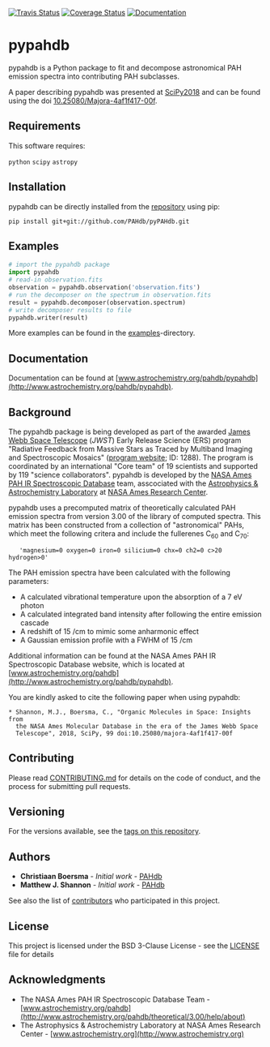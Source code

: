 [![Travis Status](https://img.shields.io/travis/PAHdb/pyPAHdb.svg)](https://travis-ci.org/PAHdb/pyPAHdb) [![Coverage Status]( https://codecov.io/gh/PAHdb/pyPAHdb/graph/badge.svg)](https://codecov.io/gh/PAHdb/pyPAHdb) [![Documentation](https://img.shields.io/badge/docs-available-brightgreen.svg)](https://pahdb.github.io/pyPAHdb/)


# pypahdb

pypahdb is a Python package to fit and decompose astronomical PAH
emission spectra into contributing PAH subclasses.

A paper describing pypahdb was presented at
[SciPy2018](https://scipy2018.scipy.org) and can be found using the
doi
[10.25080/Majora-4af1f417-00f](http://doi.org/10.25080/Majora-4af1f417-00f).

## Requirements

This software requires:

``python``
``scipy``
``astropy``

## Installation

pypahdb can be directly installed from the
[repository](https://github.com/PAHdb/pyPAHdb) using pip:

``pip install git+git://github.com/PAHdb/pyPAHdb.git``

## Examples

```python
# import the pypahdb package
import pypahdb
# read-in observation.fits
observation = pypahdb.observation('observation.fits')
# run the decomposer on the spectrum in observation.fits
result = pypahdb.decomposer(observation.spectrum)
# write decomposer results to file
pypahdb.writer(result)
```
More examples can be found in the
[examples](examples)-directory.

## Documentation

Documentation can be found at
[www.astrochemistry.org/pahdb/pypahdb](http://www.astrochemistry.org/pahdb/pypahdb).

## Background

The pypahdb package is being developed as part of the awarded [James
Webb Space Telescope](https://www.jwst.nasa.gov/) (*JWST*) Early
Release Science (ERS) program "Radiative Feedback from Massive Stars
as Traced by Multiband Imaging and Spectroscopic Mosaics" ([program
website](http://jwst-ism.org/); ID: 1288). The program is coordinated
by an international "Core team" of 19 scientists and supported by 119
"science collaborators". pypahdb is developed by the [NASA Ames PAH IR
Spectroscopic Database](http://www.astrochemistry.org/pahdb/) team,
asscociated with the [Astrophysics & Astrochemistry
Laboratory](http://www.astrochemistry.org) at [NASA Ames Research
Center](https://www.nasa.gov/centers/ames).

pypahdb uses a precomputed matrix of theoretically calculated PAH
emission spectra from version 3.00 of the library of computed
spectra. This matrix has been constructed from a collection of
"astronomical" PAHs, which meet the following critera and include the
fullerenes C<sub>60</sub> and C<sub>70</sub>:

       'magnesium=0 oxygen=0 iron=0 silicium=0 chx=0 ch2=0 c>20 hydrogen>0'

The PAH emission spectra have been calculated with the following
parameters:

* A calculated vibrational temperature upon the absorption of a 7 eV
  photon
* A calculated integrated band intensity after following the entire emission cascade
* A redshift of 15 /cm to mimic some anharmonic effect
* A Gaussian emission profile with a FWHM of 15 /cm

Additional information can be found at the NASA Ames PAH IR
Spectroscopic Database website, which is located at
[www.astrochemistry.org/pahdb](http://www.astrochemistry.org/pahdb/pypahdb).

You are kindly asked to cite the following paper when using pypahdb:

	* Shannon, M.J., Boersma, C., "Organic Molecules in Space: Insights from
	  the NASA Ames Molecular Database in the era of the James Webb Space
      Telescope", 2018, SciPy, 99 doi:10.25080/majora-4af1f417-00f

## Contributing

Please read [CONTRIBUTING.md](CONTRIBUTING.md)
for details on the code of conduct, and the process for submitting
pull requests.

## Versioning

For the versions available, see the
[tags on this repository](https://github.com/pahdb/pypahdb/tags).

## Authors

* **Christiaan Boersma** - *Initial work* - [PAHdb](https://github.com/pahdb)
* **Matthew J. Shannon** - *Initial work* - [PAHdb](https://github.com/pahdb)

See also the list of [contributors](CONTRIBUTORS) who participated
in this project.

## License

This project is licensed under the BSD 3-Clause License - see the
[LICENSE](LICENSE) file for details

## Acknowledgments

* The NASA Ames PAH IR Spectroscopic Database Team -
  [www.astrochemistry.org/pahdb](http://www.astrochemistry.org/pahdb/theoretical/3.00/help/about)
* The Astrophysics & Astrochemistry Laboratory at NASA Ames Research
  Center - [www.astrochemistry.org](http://www.astrochemistry.org)
